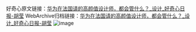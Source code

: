 好奇心原文链接：[华为在法国请的高颜值设计师，都会管什么？_设计_好奇心日报-胡莹](https://www.qdaily.com/articles/7421.html)
WebArchive归档链接：[华为在法国请的高颜值设计师，都会管什么？_设计_好奇心日报-胡莹](http://web.archive.org/web/20190623172313/https://www.qdaily.com/articles/7421.html)
![image](http://ww3.sinaimg.cn/large/007d5XDply1g3wjhnoor3j30u04y91kx)